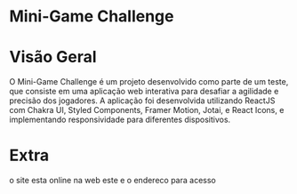 # Mini-Game Challenge

# Visão Geral
O Mini-Game Challenge é um projeto desenvolvido como parte de um teste, que consiste em uma aplicação web interativa para desafiar a agilidade e precisão dos jogadores. A aplicação foi desenvolvida utilizando ReactJS com Chakra UI, Styled Components, Framer Motion, Jotai, e React Icons, e implementando responsividade para diferentes dispositivos.

# Extra 
o site esta online na web este e o endereco para acesso 
